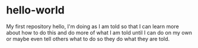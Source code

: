 # hello-world
My first repository 
hello, I'm doing as I am told so that I can learn more about how to do this and do more of what I am told until I can do on my own or maybe even tell others what to do so they do what they are told. 
